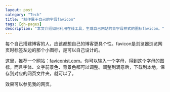 ```yaml
---
layout: post    
category: "Tech"   
title: "制作属于自己的字母favicon"      
tags: [gh-pages]
description: "本文介绍如何利用在线工具，生成自己网站的首字母样式的图标favicon。"
---
```


每个自己搭建博客的人，应该都想自己的博客更具个性。favicon是浏览器浏览网页时标签左边的那个小图标，是可以自己设计的。  

这里，推荐一个网站：[faviconist.com](http://faviconist.com/)。你可以输入一个字母，得到这个字母的图标，而且字体、文字前景色、背景色都可以调整。调整到满意后，下载到本地，保存到对应的网页文件夹，就可以了。  

效果可以参见我的网页。  
